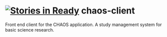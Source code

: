 [![Stories in Ready](https://badge.waffle.io/chaos-research/chaos-client.png?label=ready&title=Ready)](https://waffle.io/chaos-research/chaos-client)
chaos-client
============

Front end client for the CHAOS application.  A study management system for basic science research.
